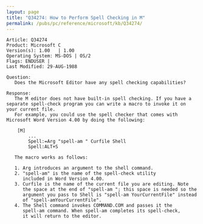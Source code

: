 ```yaml
---
layout: page
title: "Q34274: How to Perform Spell Checking in M"
permalink: /pubs/pc/reference/microsoft/kb/Q34274/
---
```


	Article: Q34274
	Product: Microsoft C
	Version(s): 1.00   | 1.00
	Operating System: MS-DOS | OS/2
	Flags: ENDUSER |
	Last Modified: 29-AUG-1988
	
	Question:
	   Does the Microsoft Editor have any spell checking capabilities?
	
	Response:
	   The M editor does not have built-in spell checking. If you have a
	separate spell-check program you can write a macro to invoke it on
	your current file.
	   For example, you could use the spell checker that comes with
	Microsoft Word Version 4.00 by doing the following:
	
	    [M]
	        ...
	        Spell:=Arg "spell-am " Curfile Shell
	        Spell:ALT+S
	
	   The macro works as follows:
	
	   1. Arg introduces an argument to the shell command.
	   2. "spell-am" is the name of the spell-check utility
	      included in Word Version 4.00.
	   3. Curfile is the name of the current file you are editing. Note
	      the space at the end of "spell-am "; this space is needed so the
	      argument you pass to Shell is "spell-am YourCurrentFile" instead
	      of "spell-amYourCurrentFile".
	   4. The Shell command invokes COMMAND.COM and passes it the
	      spell-am command. When spell-am completes its spell-check,
	      it will return to the editor.
